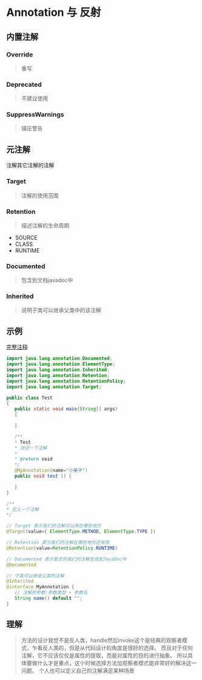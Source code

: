 # Annotation 与 反射

## 内置注解

### Override
> 重写

### Deprecated
> 不建议使用

### SuppressWarnings
> 镇压警告

## 元注解
注解其它注解的注解

### Target
> 注解的使用范围

### Retention
> 描述注解的生命周期
+ SOURCE
+ CLASS
+ RUNTIME

### Documented
> 包含到文档javadoc中

### Inherited
> 说明子类可以继承父类中的该注解

## 示例
[完整注释](https://www.bilibili.com/video/BV1p4411P7V3?p=16)

```java
import java.lang.annotation.Documented;
import java.lang.annotation.ElementType;
import java.lang.annotation.Inherited;
import java.lang.annotation.Retention;
import java.lang.annotation.RetentionPolicy;
import java.lang.annotation.Target;

public class Test
{
   public static void main(String[] args)
   {

   }

   /**
   * Test
   * 测试一下注解
   *
   * @return void
   */
   @MyAnnotation(name="小昊子")
   public void test () {

   }
}

/**
* 定义一个注解
*/

// Target 表示我们的注解可以用在哪些地方
@Target(value={ ElementType.METHOD, ElementType.TYPE })

// Retention 表示我们的注解在哪些地方还有效
@Retention(value=RetentionPolicy.RUNTIME)

// Documented 表示是否将我们的注解生成到JavaDoc中
@Documented

// 子类可以继承父类的注解
@Inherited
@interface MyAnnotation {
   // 注解的参数:参数类型 + 参数名
   String name() default "";
}

```

## 理解
> 方法的设计我觉不是反人类，handle然后invoke这个是经典的观察者模式，乍看反人类的，但是从代码设计的角度是很好的选择。
> 而且对于任何注解，它不应该仅仅是属性的提取，而是对属性的目的进行抽象。
> 所以具体要做什么才是重点，这个时候选择方法加观察者模式能非常好的解决这一问题。
> 个人也可以定义自己的注解满足某种场景
